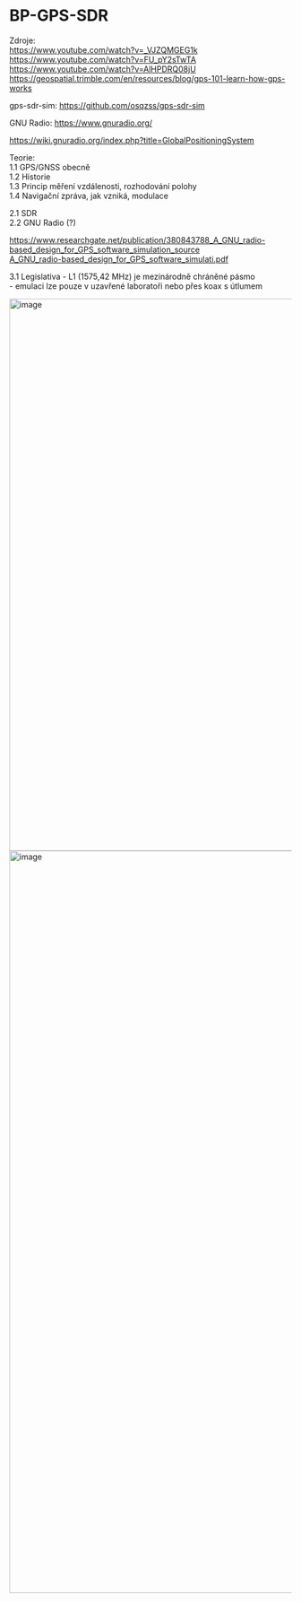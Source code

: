 # BP-GPS-SDR

Zdroje:  
https://www.youtube.com/watch?v=_VJZQMGEG1k  
https://www.youtube.com/watch?v=FU_pY2sTwTA  
https://www.youtube.com/watch?v=AlHPDRQ08jU  
https://geospatial.trimble.com/en/resources/blog/gps-101-learn-how-gps-works  

gps-sdr-sim: https://github.com/osqzss/gps-sdr-sim  

GNU Radio: https://www.gnuradio.org/  

https://wiki.gnuradio.org/index.php?title=GlobalPositioningSystem  


Teorie:  
1.1 GPS/GNSS obecně  
1.2 Historie  
1.3 Princip měření vzdálenosti, rozhodování polohy  
1.4 Navigační zpráva, jak vzniká, modulace  

2.1 SDR  
2.2 GNU Radio (?)  


https://www.researchgate.net/publication/380843788_A_GNU_radio-based_design_for_GPS_software_simulation_source  
[A_GNU_radio-based_design_for_GPS_software_simulati.pdf](https://github.com/user-attachments/files/23009658/A_GNU_radio-based_design_for_GPS_software_simulati.pdf)  


3.1 Legislativa - L1 (1575,42 MHz) je mezinárodně chráněné pásmo  
                - emulaci lze pouze v uzavřené laboratoři nebo přes koax s útlumem   


<img width="1611" height="985" alt="image" src="https://github.com/user-attachments/assets/eb15f284-dec0-4546-b2d5-ce1524712f25" />  

<img width="2554" height="1324" alt="image" src="https://github.com/user-attachments/assets/bbf2330b-7516-4631-bc7b-969f2d2b6970" />  







